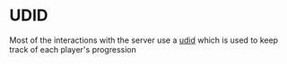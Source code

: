# UDID

Most of the interactions with the server use a [udid](https://en.wikipedia.org/wiki/UDID) which is used to keep track of each player's progression